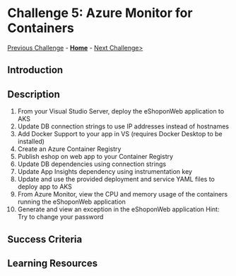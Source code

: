 # Challenge 5: Azure Monitor for Containers

[Previous Challenge](./04-Virtual-Machine-Insights.md) - **[Home](../README.md)** - [Next Challenge>](./06-Log-Analytics-Query.md)

## Introduction

## Description

1. From your Visual Studio Server, deploy the eShoponWeb application to AKS
2. Update DB connection strings to use IP addresses instead of hostnames
3. Add Docker Support to your app in VS (requires Docker Desktop to be installed)
4. Create an Azure Container Registry
5. Publish eshop on web app to your Container Registry
6. Update DB dependencies using connection strings
7. Update App Insights dependency using instrumentation key
8. Update and use the provided deployment and service YAML files to deploy app to AKS
9. From Azure Monitor, view the CPU and memory usage of the containers running the eShoponWeb application
10. Generate and view an exception in the eShoponWeb application
Hint: Try to change your password

## Success Criteria

## Learning Resources

